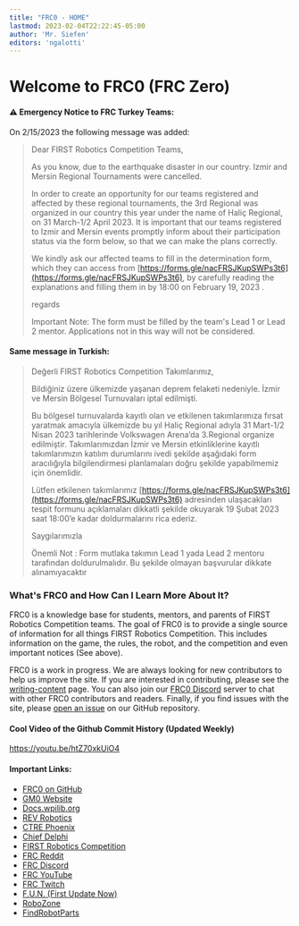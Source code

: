```yaml
---
title: "FRC0 - HOME"
lastmod: 2023-02-04T22:22:45-05:00
author: 'Mr. Siefen'
editors: 'ngalotti'
---
```


# Welcome to FRC0 (FRC Zero)

#### &#x26A0; Emergency Notice to FRC Turkey Teams:
On 2/15/2023 the following message was added:
>​​Dear FIRST Robotics Competition Teams,
>
>As you know, due to the earthquake disaster in our country. Izmir and Mersin Regional Tournaments were cancelled.
>
>In order to create an opportunity for our teams registered and affected by these regional tournaments, the 3rd Regional was organized in our country this year under the name of Haliç Regional, on 31 March-1/2 April 2023.
>It is important that our teams registered to Izmir and Mersin events promptly inform about their participation status via the form below, so that we can make the plans correctly.
>
>We kindly ask our affected teams to fill in the determination form, which they can access from [https://forms.gle/nacFRSJKupSWPs3t6](https://forms.gle/nacFRSJKupSWPs3t6), by carefully reading the explanations and filling them in by 18:00 on February 19, 2023 .
>
>regards
>
>Important Note: The form must be filled by the team's Lead 1 or Lead 2 mentor. Applications not in this way will not be considered.

#### Same message in Turkish:
>Değerli FIRST Robotics Competition Takımlarımız,
>
>Bildiğiniz üzere ülkemizde yaşanan deprem felaketi nedeniyle. İzmir ve Mersin Bölgesel Turnuvaları iptal edilmişti.
>
>Bu bölgesel turnuvalarda kayıtlı olan ve etkilenen takımlarımıza fırsat yaratmak amacıyla ülkemizde bu yıl Haliç Regional adıyla 31 Mart-1/2 Nisan 2023 tarihlerinde Volkswagen Arena’da 3.Regional organize edilmiştir.
>Takımlarımızdan İzmir ve Mersin etkinliklerine kayıtlı takımlarımızın katılım durumlarını ivedi şekilde aşağıdaki form aracılığıyla bilgilendirmesi planlamaları doğru şekilde yapabilmemiz için önemlidir.
>
>Lütfen etkilenen takımlarımız [https://forms.gle/nacFRSJKupSWPs3t6](https://forms.gle/nacFRSJKupSWPs3t6) adresinden ulaşacakları tespit formunu açıklamaları dikkatli şekilde okuyarak 19 Şubat 2023 saat 18:00’e kadar doldurmalarını rica ederiz.
>
>Saygılarımızla
>
>Önemli Not : Form mutlaka takımın Lead 1 yada Lead 2 mentoru tarafından doldurulmalıdır. Bu şekilde olmayan başvurular dikkate alınamıyacaktır

### What's FRC0 and How Can I Learn More About It?

FRC0 is a knowledge base for students, mentors, and parents of FIRST Robotics Competition teams.  The goal of FRC0 is to provide a single source of information for all things FIRST Robotics Competition.  This includes information on the game, the rules, the robot, and the competition and even important notices (See above). 

FRC0 is a work in progress.  We are always looking for new contributors to help us improve the site.  If you are interested in contributing, please see the [writing-content](/about/writing-content) page. You can also join our [FRC0 Discord](https://discord.gg/Ja2WFKCjEK) server to chat with other FRC0 contributors and readers. Finally, if you find issues with the site, please [open an issue](https://github.com/frc0/frc0site/issues/new/choose) on our GitHub repository.

#### Cool Video of the Github Commit History (Updated Weekly)

https://youtu.be/htZ70xkUiO4

#### Important Links:

- [FRC0 on GitHub](https://github.com/frc0/frc0site)
- [GM0 Website](https://gm0.org)
- [Docs.wpilib.org](https://docs.wpilib.org/en/stable/)
- [REV Robotics](https://docs.revrobotics.com/docs/rev-ion)
- [CTRE Phoenix](https://phoenix-documentation.readthedocs.io/en/latest/)
- [Chief Delphi](https://www.chiefdelphi.com/)
- [FIRST Robotics Competition](https://www.firstinspires.org/robotics/frc)
- [FRC Reddit](https://www.reddit.com/r/FRC/)
- [FRC Discord](https://discord.gg/frc)
- [FRC YouTube](https://www.youtube.com/@FIRSTRoboticsCompetition)
- [FRC Twitch](https://www.twitch.tv/firstinspires)
- [F.U.N. (First Update Now)](https://www.youtube.com/firstupdatesnow)
- [RoboZone](https://www.youtube.com/c/RoboZoneTV)
- [FindRobotParts](https://www.findrobotparts.com/)
